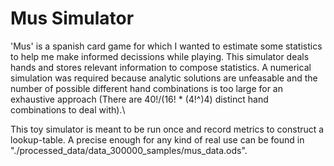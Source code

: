 # Mus Simulator
'Mus' is a spanish card game for which I wanted to estimate some statistics to help me make informed decissions while playing. This simulator deals hands and stores relevant information to compose statistics. A numerical simulation was required because analytic solutions are unfeasable and the number of possible different hand combinations is too large for an exhaustive approach (There are 40!/(16! * (4!^)4) distinct hand combinations to deal with).\

This toy simulator is meant to be run once and record metrics to construct a lookup-table. A precise enough for any kind of real use can be found in "./processed_data/data_300000_samples/mus_data.ods". 
